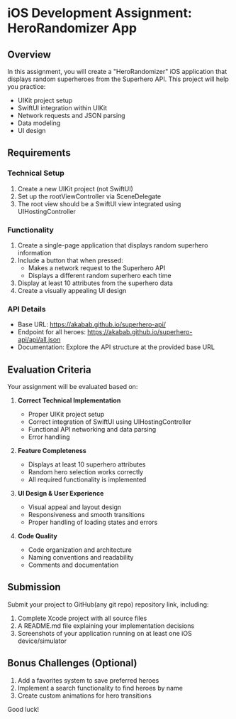# iOS Development Assignment: HeroRandomizer App

## Overview
In this assignment, you will create a "HeroRandomizer" iOS application that displays random superheroes from the Superhero API. This project will help you practice:
- UIKit project setup
- SwiftUI integration within UIKit
- Network requests and JSON parsing
- Data modeling
- UI design

## Requirements

### Technical Setup
1. Create a new UIKit project (not SwiftUI)
2. Set up the rootViewController via SceneDelegate
3. The root view should be a SwiftUI view integrated using UIHostingController

### Functionality
1. Create a single-page application that displays random superhero information
2. Include a button that when pressed:
   - Makes a network request to the Superhero API
   - Displays a different random superhero each time
3. Display at least 10 attributes from the superhero data
4. Create a visually appealing UI design

### API Details
- Base URL: https://akabab.github.io/superhero-api/
- Endpoint for all heroes: https://akabab.github.io/superhero-api/api/all.json
- Documentation: Explore the API structure at the provided base URL

## Evaluation Criteria
Your assignment will be evaluated based on:

1. **Correct Technical Implementation**
   - Proper UIKit project setup
   - Correct integration of SwiftUI using UIHostingController
   - Functional API networking and data parsing
   - Error handling

2. **Feature Completeness**
   - Displays at least 10 superhero attributes
   - Random hero selection works correctly
   - All required functionality is implemented

3. **UI Design & User Experience**
   - Visual appeal and layout design
   - Responsiveness and smooth transitions
   - Proper handling of loading states and errors

4. **Code Quality**
   - Code organization and architecture
   - Naming conventions and readability
   - Comments and documentation

## Submission
Submit your project to GitHub(any git repo) repository link, including:
1. Complete Xcode project with all source files
2. A README.md file explaining your implementation decisions
3. Screenshots of your application running on at least one iOS device/simulator

## Bonus Challenges (Optional)
1. Add a favorites system to save preferred heroes
2. Implement a search functionality to find heroes by name
3. Create custom animations for hero transitions

Good luck!
